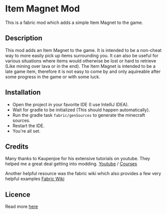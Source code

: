 # Item Magnet Mod

This is a fabric mod which adds a simple Item Magnet to the game.

## Description

This mod adds an Item Magnet to the game. It is intended to be a non-cheat way to more easily pick up items surrounding you. It can also be useful for various situations where items would otherwise be lost or hard to retrieve (Like mining over lava or in the end).
The Item Magnet is intended to be a late game item, therefore it is not easy to come by and only aquireable after some progress in the game or with some luck.

## Installation

* Open the project in your favorite IDE (I use IntelliJ IDEA).
* Wait for gradle to be initialized (This should happen automatically).
* Run the gradle task `fabric/genSources` to generate the minecraft sources.
* Restart the IDE.
* You're all set.

## Credits

Many thanks to Kaupenjoe for his extensive tutorials on youtube. They helped me a great deal getting into modding. [Youtube](https://www.youtube.com/@ModdingByKaupenjoe) / [Courses](https://courses.kaupenjoe.net/)

Another helpful resource was the fabric wiki which also provides a few very helpful examples [Fabric Wiki](https://fabricmc.net/wiki/start/)

## Licence
Read more [here](./LICENCE.md)
